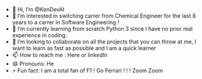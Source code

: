 - 👋 Hi, I’m @KenDevAI
- 👀 I’m interested in switching carrer from Chemical Engineer for the last 8 years to a carrer in Software Engineering ! 
- 🌱 I’m currently learning from scratch Python 3 since I have no prior real experience in coding. 
- 💞️ I’m looking to collaborate on all the projects that you can throw at me, I want to learn as fast as possible and I am a quick learner
- 📫 How to reach me : Here or linkedIn
- 😄 Pronouns: He
- ⚡ Fun fact: I am a total fan of F1 ! Go Ferrari ! ! ! Zoom Zoom

<!---
KenDevAI/KenDevAI is a ✨ special ✨ repository because its `README.md` (this file) appears on your GitHub profile.
You can click the Preview link to take a look at your changes.
--->
